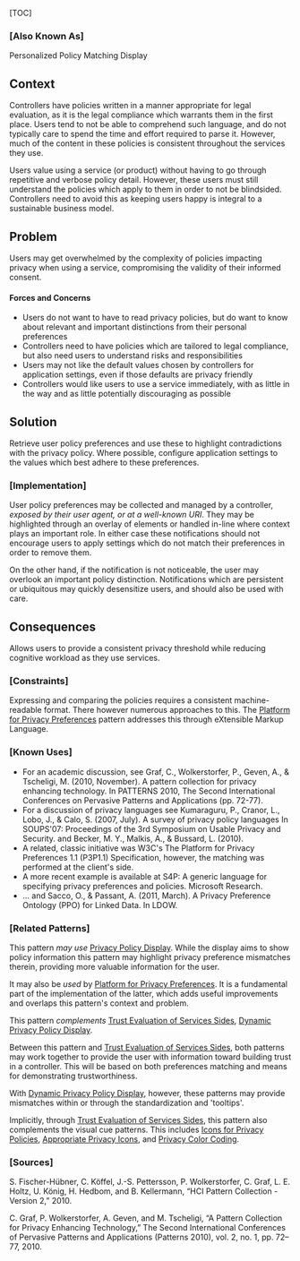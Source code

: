 [TOC]

### [Also Known As]
<!-- All other names the pattern is known by.-->

Personalized Policy Matching Display

## Context
<!-- The situations in which the pattern may apply.-->
<!-- Aspects which constrain the solution, but are not modified by it. They affect the impact of different forces.-->

Controllers have policies written in a manner appropriate for legal evaluation, as it is the legal compliance which warrants them in the first place. Users tend to not be able to comprehend such language, and do not typically care to spend the time and effort required to parse it. However, much of the content in these policies is consistent throughout the services they use.

Users value using a service (or product) without having to go through repetitive and verbose policy detail. However, these users must still understand the policies which apply to them in order to not be blindsided. Controllers need to avoid this as keeping users happy is integral to a sustainable business model.

## Problem
<!-- The problem a pattern addresses, including a list of forces describing why a problem might be difficult to solve.-->
<!-- Should be context-free, leading with a concise problem statement.-->

Users may get overwhelmed by the complexity of policies impacting privacy when using a service, compromising the validity of their informed consent.

#### Forces and Concerns
<!-- Implications in this problem which affect the appropriateness of a solution, and are affected by this pattern.-->
<!-- Forces should be highly visible for easy reference, where less obvious a dedicated section is recommended.-->

- Users do not want to have to read privacy policies, but do want to know about relevant and important distinctions from their personal preferences
- Controllers need to have policies which are tailored to legal compliance, but also need users to understand risks and responsibilities
- Users may not like the default values chosen by controllers for application settings, even if those defaults are privacy friendly
- Controllers would like users to use a service immediately, with as little in the way and as little potentially discouraging as possible

## Solution
<!-- A concise description of how the pattern addresses the problem.-->

Retrieve user policy preferences and use these to highlight contradictions with the privacy policy. Where possible, configure application settings to the values which best adhere to these preferences.

<!--#### Rationale-->
<!-- Where useful or otherwise unclear, justification for the solution's appropriateness in this pattern's context.-->

<!---### [Structure]-->
<!--A detailed specification of the structural aspects of the pattern. A class diagram if applicable.-->



### [Implementation]
<!--Guidelines for implementing the pattern; code fragments; suggested PETS; policy fragments.-->

User policy preferences may be collected and managed by a controller, _exposed by their user agent, or at a well-known URI_. They may be highlighted through an overlay of elements or handled in-line where context plays an important role. In either case these notifications should not encourage users to apply settings which do not match their preferences in order to remove them.

On the other hand, if the notification is not noticeable, the user may overlook an important policy distinction. Notifications which are persistent or ubiquitous may quickly desensitize users, and should also be used with care.

## Consequences
<!--The advantages (benefits) and disadvantages (liabilities) of applying the pattern.-->

Allows users to provide a consistent privacy threshold while reducing cognitive workload as they use services.

### [Constraints]
<!-- limitations as a consequence of applying the pattern.-->

Expressing and comparing the policies requires a consistent machine-readable format. There however numerous approaches to this. The [Platform for Privacy Preferences](Platform-for-Privacy-Preferences) pattern addresses this through eXtensible Markup Language.

<!--## Examples-->
<!--Motivational example to see how the pattern is applied.-->



### [Known Uses]
<!-- Pointers to various applications of the pattern.-->

- For an academic discussion, see Graf, C., Wolkerstorfer, P., Geven, A., & Tscheligi, M. (2010, November). A pattern collection for privacy enhancing technology. In PATTERNS 2010, The Second International Conferences on Pervasive Patterns and Applications (pp. 72-77).
- For a discussion of privacy languages see Kumaraguru, P., Cranor, L., Lobo, J., & Calo, S. (2007, July). A survey of privacy policy languages In SOUPS'07: Proceedings of the 3rd Symposium on Usable Privacy and Security. and Becker, M. Y., Malkis, A., & Bussard, L. (2010).
- A related, classic initiative was W3C's The Platform for Privacy Preferences 1.1 (P3P1.1) Specification, however, the matching was performed at the client's side.
- A more recent example is available at S4P: A generic language for specifying privacy preferences and policies. Microsoft Research.
- ... and Sacco, O., & Passant, A. (2011, March). A Privacy Preference Ontology (PPO) for Linked Data. In LDOW.

<!--## See Also-->
<!-- Any pointers to relevant information, not contained in the subfields below.-->



### [Related Patterns]
<!-- Supporting and conflicting patterns-->

This pattern _may use_ [Privacy Policy Display](Privacy-Policy-Display). While the display aims to show policy information this pattern may highlight privacy preference mismatches therein, providing more valuable information for the user.

It may also be _used_ by [Platform for Privacy Preferences](Platform-for-Privacy-Preferences). It is a fundamental part of the implementation of the latter, which adds useful improvements and overlaps this pattern's context and problem.

This pattern _complements_ [Trust Evaluation of Services Sides](Trust-Evaluation-of-Services-Sides), [Dynamic Privacy Policy Display](Dynamic-Privacy-Policy-Display).

Between this pattern and [Trust Evaluation of Services Sides](Trust-Evaluation-of-Services-Sides), both patterns may work together to provide the user with information toward building trust in a controller. This will be based on both preferences matching and means for demonstrating trustworthiness.

With [Dynamic Privacy Policy Display](Dynamic-Privacy-Policy-Display), however, these patterns may provide mismatches within or through the standardization and 'tooltips'.

Implicitly, through [Trust Evaluation of Services Sides](Trust-Evaluation-of-Services-Sides), this pattern also complements the visual cue patterns. This includes [Icons for Privacy Policies](Icons-for-Privacy-Policies), [Appropriate Privacy Icons](Appropriate-Privacy-Icons), and [Privacy Color Coding](Privacy-color-coding).


### [Sources]
<!-- References to the original source of the pattern.-->

S. Fischer-Hübner, C. Köffel, J.-S. Pettersson, P. Wolkerstorfer, C. Graf, L. E. Holtz, U. König, H. Hedbom, and B. Kellermann, “HCI Pattern Collection - Version 2,” 2010.

C. Graf, P. Wolkerstorfer, A. Geven, and M. Tscheligi, “A Pattern Collection for Privacy Enhancing Technology,” The Second International Conferences of Pervasive Patterns and Applications (Patterns 2010), vol. 2, no. 1, pp. 72–77, 2010.

<!--## General Comments-->
<!-- Separate discussion on the pattern.-->



<!--## Tags-->
<!-- User definable descriptors for additional correlation.-->